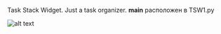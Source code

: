 Task Stack Widget.
Just a task organizer.
__main__ расположен в TSW1.py

![alt text](https://i.imgur.com/2Y9FgDM.png)

